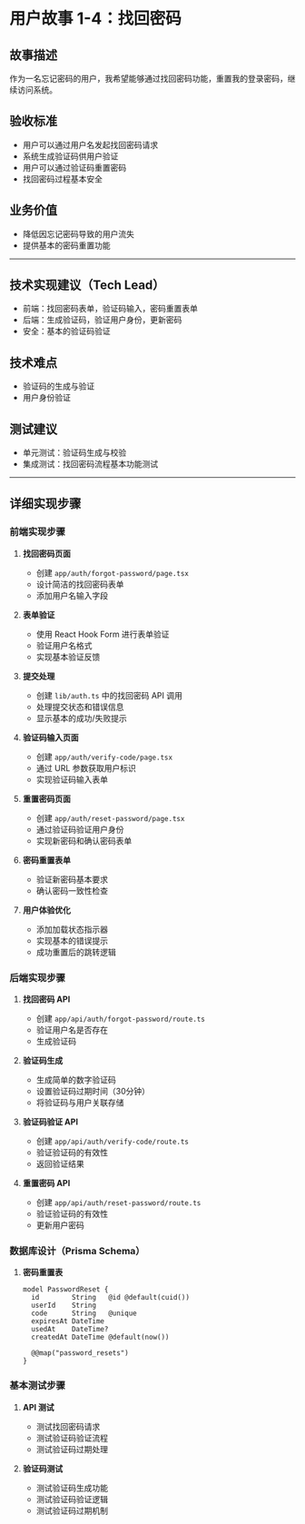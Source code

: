 # 用户故事 1-4：找回密码

## 故事描述

作为一名忘记密码的用户，我希望能够通过找回密码功能，重置我的登录密码，继续访问系统。

## 验收标准

- 用户可以通过用户名发起找回密码请求
- 系统生成验证码供用户验证
- 用户可以通过验证码重置密码
- 找回密码过程基本安全

## 业务价值

- 降低因忘记密码导致的用户流失
- 提供基本的密码重置功能

---

## 技术实现建议（Tech Lead）

- 前端：找回密码表单，验证码输入，密码重置表单
- 后端：生成验证码，验证用户身份，更新密码
- 安全：基本的验证码验证

## 技术难点

- 验证码的生成与验证
- 用户身份验证

## 测试建议

- 单元测试：验证码生成与校验
- 集成测试：找回密码流程基本功能测试

---

## 详细实现步骤

### 前端实现步骤

1. **找回密码页面**
   - 创建 `app/auth/forgot-password/page.tsx`
   - 设计简洁的找回密码表单
   - 添加用户名输入字段

2. **表单验证**
   - 使用 React Hook Form 进行表单验证
   - 验证用户名格式
   - 实现基本验证反馈

3. **提交处理**
   - 创建 `lib/auth.ts` 中的找回密码 API 调用
   - 处理提交状态和错误信息
   - 显示基本的成功/失败提示

4. **验证码输入页面**
   - 创建 `app/auth/verify-code/page.tsx`
   - 通过 URL 参数获取用户标识
   - 实现验证码输入表单

5. **重置密码页面**
   - 创建 `app/auth/reset-password/page.tsx`
   - 通过验证码验证用户身份
   - 实现新密码和确认密码表单

6. **密码重置表单**
   - 验证新密码基本要求
   - 确认密码一致性检查

7. **用户体验优化**
   - 添加加载状态指示器
   - 实现基本的错误提示
   - 成功重置后的跳转逻辑

### 后端实现步骤

1. **找回密码 API**
   - 创建 `app/api/auth/forgot-password/route.ts`
   - 验证用户名是否存在
   - 生成验证码

2. **验证码生成**
   - 生成简单的数字验证码
   - 设置验证码过期时间（30分钟）
   - 将验证码与用户关联存储

3. **验证码验证 API**
   - 创建 `app/api/auth/verify-code/route.ts`
   - 验证验证码的有效性
   - 返回验证结果

4. **重置密码 API**
   - 创建 `app/api/auth/reset-password/route.ts`
   - 验证验证码的有效性
   - 更新用户密码

### 数据库设计（Prisma Schema）

1. **密码重置表**
   ```prisma
   model PasswordReset {
     id        String   @id @default(cuid())
     userId    String
     code      String   @unique
     expiresAt DateTime
     usedAt    DateTime?
     createdAt DateTime @default(now())
     
     @@map("password_resets")
   }
   ```

### 基本测试步骤

1. **API 测试**
   - 测试找回密码请求
   - 测试验证码验证流程
   - 测试验证码过期处理

2. **验证码测试**
   - 测试验证码生成功能
   - 测试验证码验证逻辑
   - 测试验证码过期机制

